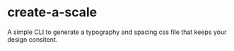# create-a-scale

A simple CLI to generate a typography and spacing css file that keeps your design consitent.
